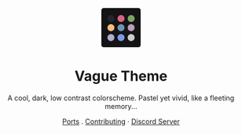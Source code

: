 <div align="center">
  <img height="80" alt="icon" src="https://github.com/vague-theme/vague/blob/main/assets/icon.png?raw=true" />
  <h1>Vague Theme</h1>

  <p>A cool, dark, low contrast colorscheme. Pastel yet vivid, like a fleeting memory...</p>

  <p align="center">
    <a href="https://github.com/vague-theme/vague#ports">Ports</a>
    .
    <a href="https://github.com/vague-theme/.github/blob/main/CONTRIBUTING.md">Contributing</a>
    ·
    <a href="https://discord.gg/J3GHfP3kcH">Discord Server</a>
  </p>
</div>
